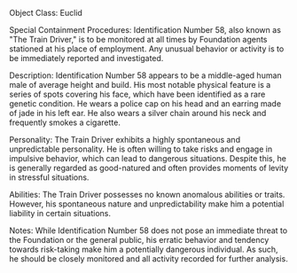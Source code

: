 Object Class: Euclid

Special Containment Procedures: Identification Number 58, also known as "The Train Driver," is to be monitored at all times by Foundation agents stationed at his place of employment. Any unusual behavior or activity is to be immediately reported and investigated.

Description: Identification Number 58 appears to be a middle-aged human male of average height and build. His most notable physical feature is a series of spots covering his face, which have been identified as a rare genetic condition. He wears a police cap on his head and an earring made of jade in his left ear. He also wears a silver chain around his neck and frequently smokes a cigarette.

Personality: The Train Driver exhibits a highly spontaneous and unpredictable personality. He is often willing to take risks and engage in impulsive behavior, which can lead to dangerous situations. Despite this, he is generally regarded as good-natured and often provides moments of levity in stressful situations.

Abilities: The Train Driver possesses no known anomalous abilities or traits. However, his spontaneous nature and unpredictability make him a potential liability in certain situations.

Notes: While Identification Number 58 does not pose an immediate threat to the Foundation or the general public, his erratic behavior and tendency towards risk-taking make him a potentially dangerous individual. As such, he should be closely monitored and all activity recorded for further analysis.